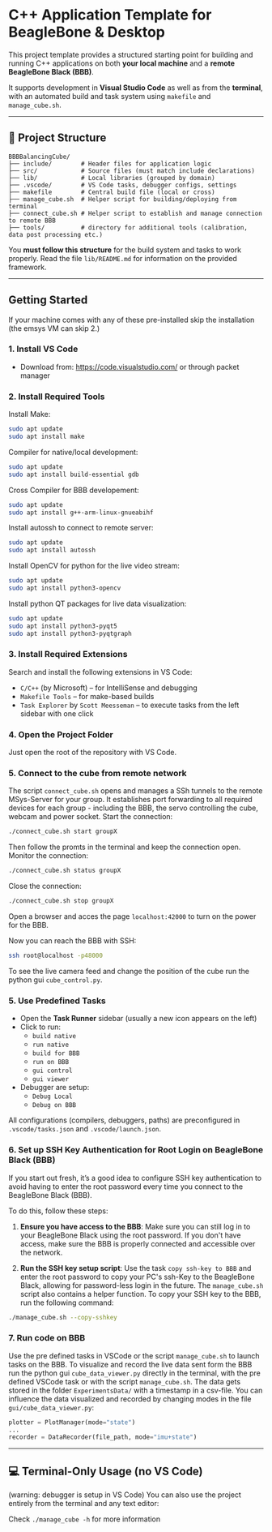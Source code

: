 # C++ Application Template for BeagleBone & Desktop

This project template provides a structured starting point for building and running C++ applications on both **your local machine** and a **remote BeagleBone Black (BBB)**.

It supports development in **Visual Studio Code** as well as from the **terminal**, with an automated build and task system using `makefile` and `manage_cube.sh`.

---

## 📁 Project Structure

```
BBBBalancingCube/
├── include/        # Header files for application logic
├── src/            # Source files (must match include declarations)
├── lib/            # Local libraries (grouped by domain)
├── .vscode/        # VS Code tasks, debugger configs, settings
├── makefile        # Central build file (local or cross)
├── manage_cube.sh  # Helper script for building/deploying from terminal
├── connect_cube.sh # Helper script to establish and manage connection to remote BBB
├── tools/          # directory for additional tools (calibration, data post processing etc.)
```

You **must follow this structure** for the build system and tasks to work properly. Read the file `lib/README.md` for information on the provided framework.

---

## Getting Started

If your machine comes with any of these pre-installed skip the installation (the emsys VM can skip 2.)

### 1. Install VS Code

- Download from: https://code.visualstudio.com/ or through packet manager

### 2. Install Required Tools

Install Make:

```bash
sudo apt update
sudo apt install make
```
Compiler for native/local development:
```bash
sudo apt update
sudo apt install build-essential gdb
```
Cross Compiler for BBB developement:
```bash
sudo apt update
sudo apt install g++-arm-linux-gnueabihf
```
Install autossh to connect to remote server:
```bash
sudo apt update
sudo apt install autossh
```
Install OpenCV for python for the live video stream:
```bash
sudo apt update
sudo apt install python3-opencv
```
Install python QT packages for live data visualization:
```bash
sudo apt update
sudo apt install python3-pyqt5
sudo apt install python3-pyqtgraph
```

### 3. Install Required Extensions

Search and install the following extensions in VS Code:

- `C/C++` (by Microsoft) – for IntelliSense and debugging  
- `Makefile Tools` – for make-based builds  
- `Task Explorer` by `Scott Meesseman` – to execute tasks from the left sidebar with one click

### 4. Open the Project Folder

Just open the root of the repository with VS Code.

### 5. Connect to the cube from remote network

The script `connect_cube.sh` opens and manages a SSh tunnels to the remote MSys-Server for your group. It establishes port forwarding to all required devices for each group - including the BBB, the servo controlling the cube, webcam and power socket. Start the connection:
```bash
./connect_cube.sh start groupX
```
Then follow the promts in the terminal and keep the connection open.
Monitor the connection:
```bash
./connect_cube.sh status groupX
```
Close the connection:
```bash
./connect_cube.sh stop groupX
```

Open a browser and acces the page `localhost:42000` to turn on the power for the BBB.

Now you can reach the BBB with SSH:
```bash
ssh root@localhost -p48000
```
To see the live camera feed and change the position of the cube run the python gui `cube_control.py`.

### 5. Use Predefined Tasks

- Open the **Task Runner** sidebar (usually a new icon appears on the left)
- Click to run:
    - `build native`
    - `run native`
    - `build for BBB`
    - `run on BBB`
    - `gui control`
    - `gui viewer`
- Debugger are setup:
    - `Debug Local`
    - `Debug on BBB`

All configurations (compilers, debuggers, paths) are preconfigured in `.vscode/tasks.json` and `.vscode/launch.json`.

### 6. Set up SSH Key Authentication for Root Login on BeagleBone Black (BBB)

If you start out fresh, it’s a good idea to configure SSH key authentication to avoid having to enter the root password every time you connect to the BeagleBone Black (BBB).

To do this, follow these steps:

1. **Ensure you have access to the BBB**: Make sure you can still log in to your BeagleBone Black using the root password. If you don't have access, make sure the BBB is properly connected and accessible over the network.

2. **Run the SSH key setup script**: Use the task `copy ssh-key to BBB` and enter the root password to copy your PC's ssh-Key to the BeagleBone Black,  allowing for password-less login in the future.
The `manage_cube.sh` script also contains a helper function. To copy your SSH key to the BBB, run the following command:

```bash
./manage_cube.sh --copy-sshkey
```

### 7. Run code on BBB

Use the pre defined tasks in VSCode or the script `manage_cube.sh` to launch tasks on the BBB. To visualize and record the live data sent form the BBB run the python gui `cube_data_viewer.py` directly in the terminal, with the pre defined VSCode task or with the script `manage_cube.sh`. The data gets stored in the folder `ExperimentsData/` with a timestamp in a csv-file. You can influence the data visualized and recorded by changing modes in the file `gui/cube_data_viewer.py`:
```python
plotter = PlotManager(mode="state")
...
recorder = DataRecorder(file_path, mode="imu+state")
```
---

## 💻 Terminal-Only Usage (no VS Code)

(warning: debugger is setup in VS Code)
You can also use the project entirely from the terminal and any text editor:

Check `./manage_cube -h` for more information